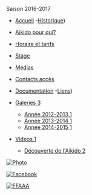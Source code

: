 ﻿       

Saison 2016-2017

- [Accueil](../index.html)
-[Historique](historique.html.md))
- [Aikido pour qui?](../aikidopourqui.html)
- [Horaire et tarifs](../horaire.html)
- [Stage](../stages.html)
- [Médias](../media.html)
- [Contacts accès](../contact.html)
- [Documentation](../Documentations.html)
-[Liens](liens.html.md))

- [Galeries 3](#)
    - [Année 2012-2013 1](/media/annee.html)
    - [Année 2013-2014 1](/media/annee2013_2014.html)
    - [Année 2014-2015 1](/media/annee2014_2015.html)
- [Videos 1](#)
    - [Découverte de l'Aikido 2](/media/decouverte.html)

[![Photo](HTML%20import/Attachments/annee2014_2015_petit.jpg "Cliquez pour agrandir")](images/annee2014_2015.JPG) 

[![Facebook](../images/icone_facebook.png)](https://www.facebook.com/aikido.taintournon)

[![FFAAA](../images/ffaaa.png)](http://www.aikido.com.fr/)